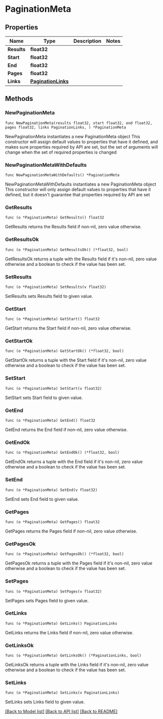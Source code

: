 # PaginationMeta

## Properties

Name | Type | Description | Notes
------------ | ------------- | ------------- | -------------
**Results** | **float32** |  | 
**Start** | **float32** |  | 
**End** | **float32** |  | 
**Pages** | **float32** |  | 
**Links** | [**PaginationLinks**](PaginationLinks.md) |  | 

## Methods

### NewPaginationMeta

`func NewPaginationMeta(results float32, start float32, end float32, pages float32, links PaginationLinks, ) *PaginationMeta`

NewPaginationMeta instantiates a new PaginationMeta object
This constructor will assign default values to properties that have it defined,
and makes sure properties required by API are set, but the set of arguments
will change when the set of required properties is changed

### NewPaginationMetaWithDefaults

`func NewPaginationMetaWithDefaults() *PaginationMeta`

NewPaginationMetaWithDefaults instantiates a new PaginationMeta object
This constructor will only assign default values to properties that have it defined,
but it doesn't guarantee that properties required by API are set

### GetResults

`func (o *PaginationMeta) GetResults() float32`

GetResults returns the Results field if non-nil, zero value otherwise.

### GetResultsOk

`func (o *PaginationMeta) GetResultsOk() (*float32, bool)`

GetResultsOk returns a tuple with the Results field if it's non-nil, zero value otherwise
and a boolean to check if the value has been set.

### SetResults

`func (o *PaginationMeta) SetResults(v float32)`

SetResults sets Results field to given value.


### GetStart

`func (o *PaginationMeta) GetStart() float32`

GetStart returns the Start field if non-nil, zero value otherwise.

### GetStartOk

`func (o *PaginationMeta) GetStartOk() (*float32, bool)`

GetStartOk returns a tuple with the Start field if it's non-nil, zero value otherwise
and a boolean to check if the value has been set.

### SetStart

`func (o *PaginationMeta) SetStart(v float32)`

SetStart sets Start field to given value.


### GetEnd

`func (o *PaginationMeta) GetEnd() float32`

GetEnd returns the End field if non-nil, zero value otherwise.

### GetEndOk

`func (o *PaginationMeta) GetEndOk() (*float32, bool)`

GetEndOk returns a tuple with the End field if it's non-nil, zero value otherwise
and a boolean to check if the value has been set.

### SetEnd

`func (o *PaginationMeta) SetEnd(v float32)`

SetEnd sets End field to given value.


### GetPages

`func (o *PaginationMeta) GetPages() float32`

GetPages returns the Pages field if non-nil, zero value otherwise.

### GetPagesOk

`func (o *PaginationMeta) GetPagesOk() (*float32, bool)`

GetPagesOk returns a tuple with the Pages field if it's non-nil, zero value otherwise
and a boolean to check if the value has been set.

### SetPages

`func (o *PaginationMeta) SetPages(v float32)`

SetPages sets Pages field to given value.


### GetLinks

`func (o *PaginationMeta) GetLinks() PaginationLinks`

GetLinks returns the Links field if non-nil, zero value otherwise.

### GetLinksOk

`func (o *PaginationMeta) GetLinksOk() (*PaginationLinks, bool)`

GetLinksOk returns a tuple with the Links field if it's non-nil, zero value otherwise
and a boolean to check if the value has been set.

### SetLinks

`func (o *PaginationMeta) SetLinks(v PaginationLinks)`

SetLinks sets Links field to given value.



[[Back to Model list]](../README.md#documentation-for-models) [[Back to API list]](../README.md#documentation-for-api-endpoints) [[Back to README]](../README.md)


